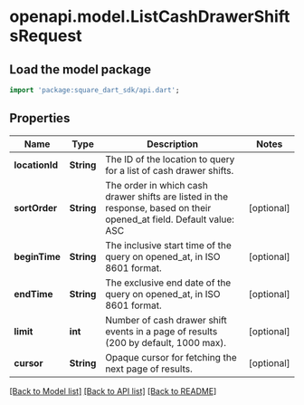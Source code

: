 # openapi.model.ListCashDrawerShiftsRequest

## Load the model package
```dart
import 'package:square_dart_sdk/api.dart';
```

## Properties
Name | Type | Description | Notes
------------ | ------------- | ------------- | -------------
**locationId** | **String** | The ID of the location to query for a list of cash drawer shifts. | 
**sortOrder** | **String** | The order in which cash drawer shifts are listed in the response, based on their opened_at field. Default value: ASC | [optional] 
**beginTime** | **String** | The inclusive start time of the query on opened_at, in ISO 8601 format. | [optional] 
**endTime** | **String** | The exclusive end date of the query on opened_at, in ISO 8601 format. | [optional] 
**limit** | **int** | Number of cash drawer shift events in a page of results (200 by default, 1000 max). | [optional] 
**cursor** | **String** | Opaque cursor for fetching the next page of results. | [optional] 

[[Back to Model list]](../README.md#documentation-for-models) [[Back to API list]](../README.md#documentation-for-api-endpoints) [[Back to README]](../README.md)


